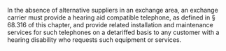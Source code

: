 In the absence of alternative suppliers in an exchange area, an exchange carrier must provide a hearing aid compatible telephone, as defined in § 68.316 of this chapter, and provide related installation and maintenance services for such telephones on a detariffed basis to any customer with a hearing disability who requests such equipment or services.

